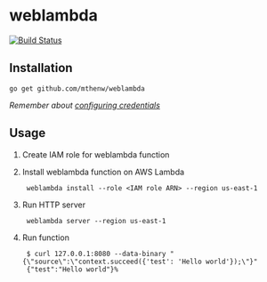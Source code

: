 # weblambda

[![Build Status](https://travis-ci.org/mthenw/weblambda.svg?branch=master)](https://travis-ci.org/mthenw/weblambda)

## Installation

```
go get github.com/mthenw/weblambda
```

*Remember about [configuring credentials](https://github.com/awslabs/aws-sdk-go/#configuring-credentials)*

## Usage

1. Create IAM role for weblambda function

2. Install weblambda function on AWS Lambda

        weblambda install --role <IAM role ARN> --region us-east-1

3. Run HTTP server

        weblambda server --region us-east-1

4. Run function

        $ curl 127.0.0.1:8080 --data-binary "{\"source\":\"context.succeed({'test': 'Hello world'});\"}"
        {"test":"Hello world"}%
